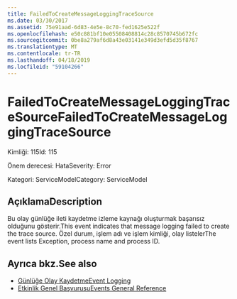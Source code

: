```yaml
---
title: FailedToCreateMessageLoggingTraceSource
ms.date: 03/30/2017
ms.assetid: 75e91aad-6d83-4e5e-8c70-fed1625e522f
ms.openlocfilehash: e50c881bf10e05508408814c28c8570745b672fc
ms.sourcegitcommit: 0be8a279af6d8a43e03141e349d3efd5d35f8767
ms.translationtype: MT
ms.contentlocale: tr-TR
ms.lasthandoff: 04/18/2019
ms.locfileid: "59104266"
---
```

# <a name="failedtocreatemessageloggingtracesource"></a><span data-ttu-id="d05d5-102">FailedToCreateMessageLoggingTraceSource</span><span class="sxs-lookup"><span data-stu-id="d05d5-102">FailedToCreateMessageLoggingTraceSource</span></span>
<span data-ttu-id="d05d5-103">Kimliği: 115</span><span class="sxs-lookup"><span data-stu-id="d05d5-103">Id: 115</span></span>  
  
 <span data-ttu-id="d05d5-104">Önem derecesi: Hata</span><span class="sxs-lookup"><span data-stu-id="d05d5-104">Severity: Error</span></span>  
  
 <span data-ttu-id="d05d5-105">Kategori: ServiceModel</span><span class="sxs-lookup"><span data-stu-id="d05d5-105">Category: ServiceModel</span></span>  
  
## <a name="description"></a><span data-ttu-id="d05d5-106">Açıklama</span><span class="sxs-lookup"><span data-stu-id="d05d5-106">Description</span></span>  
 <span data-ttu-id="d05d5-107">Bu olay günlüğe ileti kaydetme izleme kaynağı oluşturmak başarısız olduğunu gösterir.</span><span class="sxs-lookup"><span data-stu-id="d05d5-107">This event indicates that message logging failed to create the trace source.</span></span> <span data-ttu-id="d05d5-108">Özel durum, işlem adı ve işlem kimliği, olay listeler</span><span class="sxs-lookup"><span data-stu-id="d05d5-108">The event lists Exception, process name and process ID.</span></span>  
  
## <a name="see-also"></a><span data-ttu-id="d05d5-109">Ayrıca bkz.</span><span class="sxs-lookup"><span data-stu-id="d05d5-109">See also</span></span>

- [<span data-ttu-id="d05d5-110">Günlüğe Olay Kaydetme</span><span class="sxs-lookup"><span data-stu-id="d05d5-110">Event Logging</span></span>](../../../../../docs/framework/wcf/diagnostics/event-logging/index.md)
- [<span data-ttu-id="d05d5-111">Etkinlik Genel Başvurusu</span><span class="sxs-lookup"><span data-stu-id="d05d5-111">Events General Reference</span></span>](../../../../../docs/framework/wcf/diagnostics/event-logging/events-general-reference.md)
